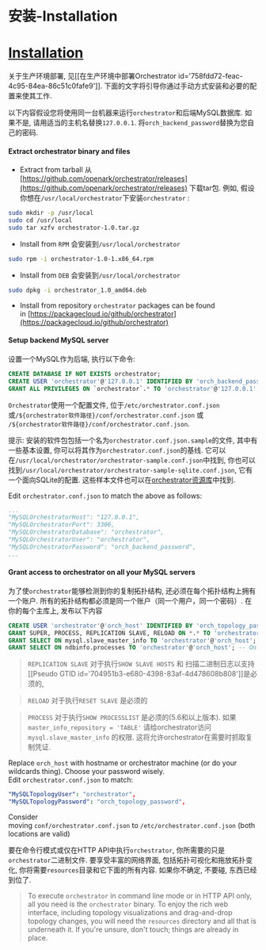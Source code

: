 # 安装-Installation
# [Installation](https://github.com/openark/orchestrator/blob/master/docs/install.md)
关于生产环境部署, 见[[在生产环境中部署Orchestrator id=&#39;758fdd72-feac-4c95-84ea-86c51c0fafe9&#39;]]. 下面的文字将引导你通过手动方式安装和必要的配置来使其工作.

以下内容假设您将使用同一台机器来运行`orchestrator`和后端MySQL数据库. 如果不是, 请用适当的主机名替换`127.0.0.1`. 将`orch_backend_password`替换为您自己的密码.

#### Extract orchestrator binary and files
* Extract from tarball
从[https://github.com/openark/orchestrator/releases](https://github.com/openark/orchestrator/releases) 下载tar包. 例如, 假设你想在`/usr/local/orchestrator`下安装`orchestrator` :

```bash
sudo mkdir -p /usr/local
sudo cd /usr/local
sudo tar xzfv orchestrator-1.0.tar.gz
```
* Install from `RPM` 
会安装到`/usr/local/orchestrator` 

```bash
sudo rpm -i orchestrator-1.0-1.x86_64.rpm
```
* Install from `DEB` 
会安装到`/usr/local/orchestrator` 

```bash
sudo dpkg -i orchestrator_1.0_amd64.deb
```
* Install from repository
`orchestrator` packages can be found in [https://packagecloud.io/github/orchestrator](https://packagecloud.io/github/orchestrator)



#### Setup backend MySQL server
设置一个MySQL作为后端, 执行以下命令:

```sql
CREATE DATABASE IF NOT EXISTS orchestrator;
CREATE USER 'orchestrator'@'127.0.0.1' IDENTIFIED BY 'orch_backend_password';
GRANT ALL PRIVILEGES ON `orchestrator`.* TO 'orchestrator'@'127.0.0.1';
```
`Orchestrator`使用一个配置文件, 位于`/etc/orchestrator.conf.json`或`/${orchestrator软件路径}/conf/orchestrator.conf.json` 或 `/${orchestrator软件路径}/conf/orchestrator.conf.json`.

提示: 安装的软件包包括一个名为`orchestrator.conf.json.sample`的文件, 其中有一些基本设置, 你可以将其作为`orchestrator.conf.json`的基线. 它可以在`/usr/local/orchestrator/orchestrator-sample.conf.json`中找到, 你也可以找到`/usr/local/orchestrator/orchestrator-sample-sqlite.conf.json`, 它有一个面向SQLite的配置. 这些样本文件也可以在[orchestrator资源库](https://github.com/openark/orchestrator/tree/master/conf)中找到.

Edit `orchestrator.conf.json` to match the above as follows:

```yaml
...
"MySQLOrchestratorHost": "127.0.0.1",
"MySQLOrchestratorPort": 3306,
"MySQLOrchestratorDatabase": "orchestrator",
"MySQLOrchestratorUser": "orchestrator",
"MySQLOrchestratorPassword": "orch_backend_password",
...
```
#### Grant access to orchestrator on all your MySQL servers
为了使`orchestrator`能够检测到你的复制拓扑结构, 还必须在每个拓扑结构上拥有一个账户. 所有的拓扑结构都必须是同一个账户（同一个用户，同一个密码）. 在你的每个主库上, 发布以下内容

```sql
CREATE USER 'orchestrator'@'orch_host' IDENTIFIED BY 'orch_topology_password';
GRANT SUPER, PROCESS, REPLICATION SLAVE, RELOAD ON *.* TO 'orchestrator'@'orch_host';
GRANT SELECT ON mysql.slave_master_info TO 'orchestrator'@'orch_host';
GRANT SELECT ON ndbinfo.processes TO 'orchestrator'@'orch_host'; -- Only for NDB Cluster
```
> `REPLICATION SLAVE` 对于执行`SHOW SLAVE HOSTS` 和 扫描二进制日志以支持[[Pseudo GTID id=&#39;704951b3-e680-4398-83af-4d478608b808&#39;]]是必须的,

> `RELOAD` 对于执行`RESET SLAVE` 是必须的

> `PROCESS` 对于执行`SHOW PROCESSLIST` 是必须的(5.6和以上版本). 如果`master_info_repository = 'TABLE'` 请给orchestrator访问`mysql.slave_master_info` 的权限. 这将允许orchestrator在需要时抓取复制凭证.

Replace `orch_host` with hostname or orchestrator machine (or do your wildcards thing). Choose your password wisely. Edit `orchestrator.conf.json` to match:

```yaml
"MySQLTopologyUser": "orchestrator",
"MySQLTopologyPassword": "orch_topology_password",
```
Consider moving `conf/orchestrator.conf.json` to `/etc/orchestrator.conf.json` (both locations are valid)

要在命令行模式或仅在HTTP API中执行`orchestrator`, 你所需要的只是`orchestrator`二进制文件. 要享受丰富的网络界面, 包括拓扑可视化和拖放拓扑变化, 你将需要`resources`目录和它下面的所有内容. 如果你不确定, 不要碰, 东西已经到位了.

> To execute `orchestrator` in command line mode or in HTTP API only, all you need is the `orchestrator` binary. To enjoy the rich web interface, including topology visualizations and drag-and-drop topology changes, you will need the `resources` directory and all that is underneath it. If you're unsure, don't touch; things are already in place.